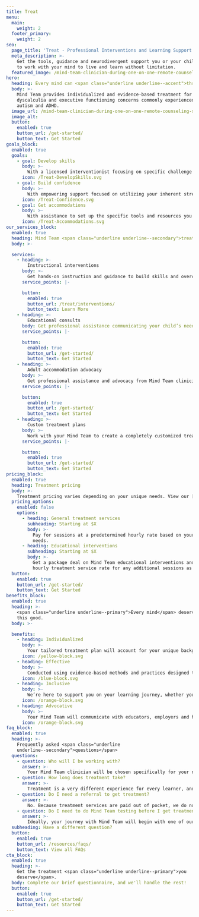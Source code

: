 ```yaml
---
title: Treat
menu:
  main:
    weight: 2
  footer_primary:
    weight: 2
seo:
  page_title: 'Treat - Professional Interventions and Learning Support '
  meta_description: >-
    Get the tools, guidance and neurodivergent support you or your child needs
    to work with your mind to live and learn without limitation. 
  featured_image: /mind-team-clinician-during-one-on-one-remote-counseling-session-2.jpg
hero:
  heading: Every mind can <span class="underline underline--accent">thrive</span>.
  body: >-
    Mind Team provides individualized and evidence-based treatment for dyslexia,
    dyscalculia and executive functioning concerns commonly experienced with
    autism and ADHD.
  image_url: /mind-team-clinician-during-one-on-one-remote-counseling-session-2.jpg
  image_alt:
  button:
    enabled: true
    button_url: /get-started/
    button_text: Get Started
goals_block:
  enabled: true
  goals:
    - goal: Develop skills
      body: >-
        With a licensed interventionist focusing on specific challenge areas such as reading, math and executive functioning.
      icon: /Treat-DevelopSkills.svg
    - goal: Build confidence
      body: >-
        With empowering support focused on utilizing your inherent strengths, rather than trying to “fix” your mind.
      icon: /Treat-Confidence.svg
    - goal: Get accommodations
      body: >-
        With assistance to set up the specific tools and resources you or your child need at school and/or work.
      icon: /Treat-Accommodations.svg
our_services_block:
  enabled: true
  heading: Mind Team <span class="underline underline--secondary">treatment</span> services
  body: >-

  services:
    - heading: >-
        Instructional interventions
      body: >-
        Get hands-on instruction and guidance to build skills and overcome challenges in **reading**, **math** or **executive functioning**.
      service_points: |-

      button:
        enabled: true
        button_url: /treat/interventions/
        button_text: Learn More
    - heading: >-
        Educational consults
      body: Get professional assistance communicating your child’s needs with their school and educators with the help of Mind Team clinicians, who will identify and advocate for your child’s accommodation needs.
      service_points: |-

      button:
        enabled: true
        button_url: /get-started/
        button_text: Get Started
    - heading: >-
        Adult accommodation advocacy
      body: >-
        Get professional assistance and advocacy from Mind Team clinicians to set up the professional and educational accommodations you need at work or university.
      service_points: |-

      button:
        enabled: true
        button_url: /get-started/
        button_text: Get Started
    - heading: >-
        Custom treatment plans
      body: >-
        Work with your Mind Team to create a completely customized treatment plan for you or your child to improve various skills and overcome challenges.
      service_points: |-

      button:
        enabled: true
        button_url: /get-started/
        button_text: Get Started
pricing_block:
  enabled: true
  heading: Treatment pricing
  body: >-
    Treatment pricing varies depending on your unique needs. View our [intervention pages](/treat/interventions/) for individual intervention package pricing. For all other treatment services, get started by filling out our brief questionnaire and we will provide you with an accurate quote.
  pricing_options:
    enabled: false
    options:
      - heading: General treatment services
        subheading: Starting at $X
        body: >-
          Pay for sessions at a predetermined hourly rate based on your unique
          needs.
      - heading: Educational interventions
        subheading: Starting at $X
        body: >-
          Get a package deal on Mind Team educational interventions and pay an
          hourly treatment service rate for any additional sessions as needed.
  button:
    enabled: true
    button_url: /get-started/
    button_text: Get Started
benefits_block:
  enabled: true
  heading: >-
    <span class="underline underline--primary">Every mind</span> deserves treatment
    this good.
  body: >-

  benefits:
    - heading: Individualized
      body: >-
        Your tailored treatment plan will account for your unique background, history, strengths and challenges.
      icon: /yellow-block.svg
    - heading: Effective
      body: >-
        Conducted using evidence-based methods and practices designed to give you/your child the skills and confidence to thrive long after the final treatment session.
      icon: /blue-block.svg
    - heading: Inclusive
      body: >-
        We’re here to support you on your learning journey, whether you have an official condition diagnosis or not.
      icon: /orange-block.svg
    - heading: Advocative
      body: >-
        Your Mind Team will communicate with educators, employers and healthcare professionals to ensure you/your child get the accommodations you need to thrive.
      icon: /orange-block.svg
faq_block:
  enabled: true
  heading: >-
    Frequently asked <span class="underline
    underline--secondary">questions</span>
  questions:
    - question: Who will I be working with?
      answer: >-
        Your Mind Team clinician will be chosen specifically for your needs from our multidisciplinary team of interventionists, school psychologists and more.
    - question: How long does treatment take?
      answer: >-
        Treatment is a very different experience for every learner, and timing can vary. We’ll work with you to create a custom treatment timeline based on your needs.
    - question: Do I need a referral to get treatment?
      answer: >-
        No. Because treatment services are paid out of pocket, we do not require referrals or official condition diagnoses to schedule Mind Team treatment services.
    - question: Do I need to do Mind Team testing before I get treatment?
      answer: >-
        Ideally, your journey with Mind Team will begin with one of our professional assessments to diagnose applicable conditions and identify other key information that will be extremely beneficial to the treatment process. However, it is not a requirement to get a Mind Team test before starting treatment.
  subheading: Have a different question?
  button:
    enabled: true
    button_url: /resources/faqs/
    button_text: View all FAQs
cta_block:
  enabled: true
  heading: >-
    Get the treatment <span class="underline underline--primary">you
    deserve</span>.
  body: Complete our brief questionnaire, and we'll handle the rest!
  button:
    enabled: true
    button_url: /get-started/
    button_text: Get Started
---
```

